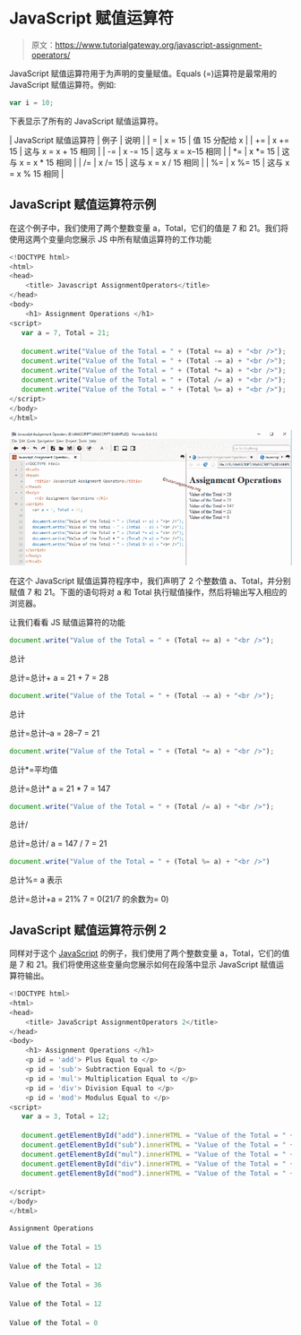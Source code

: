 # JavaScript 赋值运算符

> 原文：<https://www.tutorialgateway.org/javascript-assignment-operators/>

JavaScript 赋值运算符用于为声明的变量赋值。Equals (=)运算符是最常用的 JavaScript 赋值运算符。例如:

```js
var i = 10;
```

下表显示了所有的 JavaScript 赋值运算符。

| JavaScript 赋值运算符 | 例子 | 说明 |
| = | x = 15 | 值 15 分配给 x |
| += | x += 15 | 这与 x = x + 15 相同 |
| -= | x -= 15 | 这与 x = x–15 相同 |
| *= | x *= 15 | 这与 x = x * 15 相同 |
| /= | x /= 15 | 这与 x = x / 15 相同 |
| %= | x %= 15 | 这与 x = x % 15 相同 |

## JavaScript 赋值运算符示例

在这个例子中，我们使用了两个整数变量 a，Total，它们的值是 7 和 21。我们将使用这两个变量向您展示 JS 中所有赋值运算符的工作功能

```js
<!DOCTYPE html>
<html>
<head>
    <title> Javascript AssignmentOperators</title>
</head>
<body>
    <h1> Assignment Operations </h1>
<script>
   var a = 7, Total = 21;

   document.write("Value of the Total = " + (Total += a) + "<br />");
   document.write("Value of the Total = " + (Total -= a) + "<br />");
   document.write("Value of the Total = " + (Total *= a) + "<br />");   
   document.write("Value of the Total = " + (Total /= a) + "<br />");
   document.write("Value of the Total = " + (Total %= a) + "<br />");
</script>
</body>
</html>
```

![JavaScript Assignment Operators 1](img/b5600e37ab9da191009bfa55698f5d3d.png)

在这个 JavaScript 赋值运算符程序中，我们声明了 2 个整数值 a、Total，并分别赋值 7 和 21。下面的语句将对 a 和 Total 执行赋值操作，然后将输出写入相应的浏览器。

让我们看看 JS 赋值运算符的功能

```js
document.write("Value of the Total = " + (Total += a) + "<br />");
```

总计

总计=总计+ a = 21 + 7 = 28

```js
document.write("Value of the Total = " + (Total -= a) + "<br />");
```

总计

总计=总计–a = 28–7 = 21

```js
document.write("Value of the Total = " + (Total *= a) + "<br />");
```

总计*=平均值

总计=总计* a = 21 * 7 = 147

```js
document.write("Value of the Total = " + (Total /= a) + "<br />");
```

总计/

总计=总计/ a = 147 / 7 = 21

```js
document.write("Value of the Total = " + (Total %= a) + "<br />")
```

总计%= a 表示

总计=总计+a = 21% 7 = 0(21/7 的余数为= 0)

## JavaScript 赋值运算符示例 2

同样对于这个 [JavaScript](https://www.tutorialgateway.org/javascript/) 的例子，我们使用了两个整数变量 a，Total，它们的值是 7 和 21。我们将使用这些变量向您展示如何在段落中显示 JavaScript 赋值运算符输出。

```js
<!DOCTYPE html>
<html>
<head>
    <title> JavaScript AssignmentOperators 2</title>
</head>
<body>
    <h1> Assignment Operations </h1>
    <p id = 'add'> Plus Equal to </p>
    <p id = 'sub'> Subtraction Equal to </p>
    <p id = 'mul'> Multiplication Equal to </p>
    <p id = 'div'> Division Equal to </p>
    <p id = 'mod'> Modulus Equal to </p>
<script>
   var a = 3, Total = 12;

   document.getElementById("add").innerHTML = "Value of the Total = " + (Total += a);
   document.getElementById("sub").innerHTML = "Value of the Total = " + (Total -= a);
   document.getElementById("mul").innerHTML = "Value of the Total = " + (Total *= a);
   document.getElementById("div").innerHTML = "Value of the Total = " + (Total /= a);
   document.getElementById("mod").innerHTML = "Value of the Total = " + (Total %= a);

</script>
</body>
</html>
```

```js
Assignment Operations

Value of the Total = 15

Value of the Total = 12

Value of the Total = 36

Value of the Total = 12

Value of the Total = 0
```